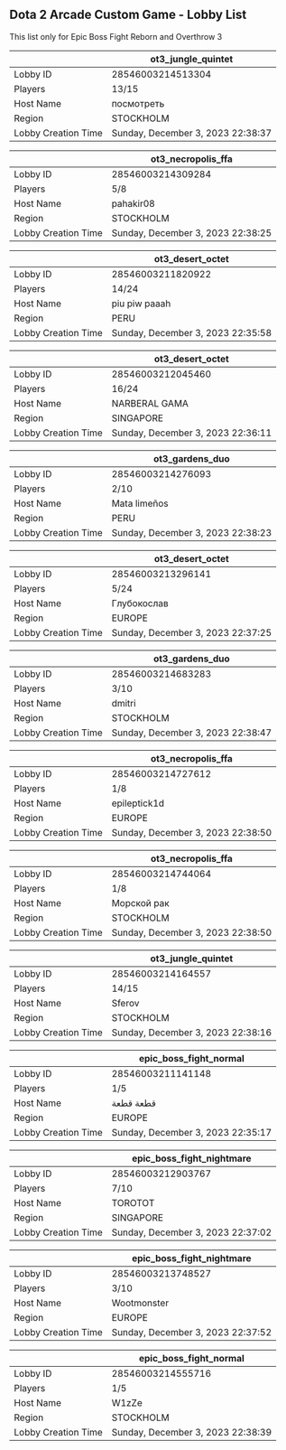 ## Dota 2 Arcade Custom Game - Lobby List

This list only for Epic Boss Fight Reborn and Overthrow 3

|  | ot3_jungle_quintet |
| ------ | ------ |
| Lobby ID | 28546003214513304 |
| Players | 13/15 |
| Host Name | посмотреть |
| Region | STOCKHOLM |
| Lobby Creation Time | Sunday, December 3, 2023 22:38:37 |


|  | ot3_necropolis_ffa |
| ------ | ------ |
| Lobby ID | 28546003214309284 |
| Players | 5/8 |
| Host Name | pahakir08 |
| Region | STOCKHOLM |
| Lobby Creation Time | Sunday, December 3, 2023 22:38:25 |


|  | ot3_desert_octet |
| ------ | ------ |
| Lobby ID | 28546003211820922 |
| Players | 14/24 |
| Host Name | piu piw   paaah |
| Region | PERU |
| Lobby Creation Time | Sunday, December 3, 2023 22:35:58 |


|  | ot3_desert_octet |
| ------ | ------ |
| Lobby ID | 28546003212045460 |
| Players | 16/24 |
| Host Name | NARBERAL GAMA |
| Region | SINGAPORE |
| Lobby Creation Time | Sunday, December 3, 2023 22:36:11 |


|  | ot3_gardens_duo |
| ------ | ------ |
| Lobby ID | 28546003214276093 |
| Players | 2/10 |
| Host Name | Mata limeños |
| Region | PERU |
| Lobby Creation Time | Sunday, December 3, 2023 22:38:23 |


|  | ot3_desert_octet |
| ------ | ------ |
| Lobby ID | 28546003213296141 |
| Players | 5/24 |
| Host Name | Глубокослав |
| Region | EUROPE |
| Lobby Creation Time | Sunday, December 3, 2023 22:37:25 |


|  | ot3_gardens_duo |
| ------ | ------ |
| Lobby ID | 28546003214683283 |
| Players | 3/10 |
| Host Name | dmitri |
| Region | STOCKHOLM |
| Lobby Creation Time | Sunday, December 3, 2023 22:38:47 |


|  | ot3_necropolis_ffa |
| ------ | ------ |
| Lobby ID | 28546003214727612 |
| Players | 1/8 |
| Host Name | epileptick1d |
| Region | EUROPE |
| Lobby Creation Time | Sunday, December 3, 2023 22:38:50 |


|  | ot3_necropolis_ffa |
| ------ | ------ |
| Lobby ID | 28546003214744064 |
| Players | 1/8 |
| Host Name | Морской  рак |
| Region | STOCKHOLM |
| Lobby Creation Time | Sunday, December 3, 2023 22:38:50 |


|  | ot3_jungle_quintet |
| ------ | ------ |
| Lobby ID | 28546003214164557 |
| Players | 14/15 |
| Host Name | Sferov |
| Region | STOCKHOLM |
| Lobby Creation Time | Sunday, December 3, 2023 22:38:16 |


|  | epic_boss_fight_normal |
| ------ | ------ |
| Lobby ID | 28546003211141148 |
| Players | 1/5 |
| Host Name | قطعة قطعة |
| Region | EUROPE |
| Lobby Creation Time | Sunday, December 3, 2023 22:35:17 |


|  | epic_boss_fight_nightmare |
| ------ | ------ |
| Lobby ID | 28546003212903767 |
| Players | 7/10 |
| Host Name | TOROTOT |
| Region | SINGAPORE |
| Lobby Creation Time | Sunday, December 3, 2023 22:37:02 |


|  | epic_boss_fight_nightmare |
| ------ | ------ |
| Lobby ID | 28546003213748527 |
| Players | 3/10 |
| Host Name | Wootmonster |
| Region | EUROPE |
| Lobby Creation Time | Sunday, December 3, 2023 22:37:52 |


|  | epic_boss_fight_normal |
| ------ | ------ |
| Lobby ID | 28546003214555716 |
| Players | 1/5 |
| Host Name | W1zZe |
| Region | STOCKHOLM |
| Lobby Creation Time | Sunday, December 3, 2023 22:38:39 |


